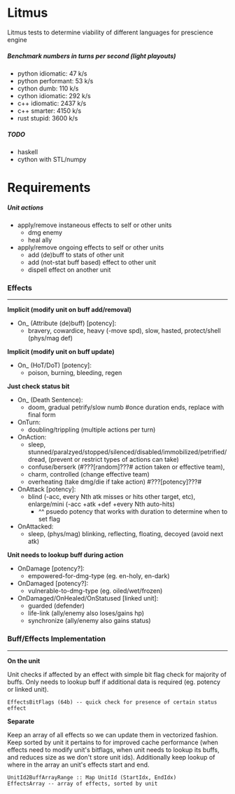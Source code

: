 Litmus
======
Litmus tests to determine viability of different languages for prescience engine

##### Benchmark numbers in turns per second (light playouts)
- python idiomatic:   47 k/s
- python performant:  53 k/s
- cython dumb:      110 k/s
- cython idiomatic: 292 k/s
- c++ idiomatic:    2437 k/s
- c++ smarter:      4150 k/s
- rust stupid:      3600 k/s

##### TODO
- haskell
- cython with STL/numpy

# Requirements
##### Unit actions
- apply/remove instaneous effects to self or other units
  - dmg enemy
  - heal ally
- apply/remove ongoing effects to self or other units
  - add (de)buff to stats of other unit
  - add (not-stat buff based) effect to other unit
  - dispell effect on another unit

### Effects
-----------
**Implicit (modify unit on buff add/removal)**
* On_ (Attribute (de)buff) [potency]:
  * bravery, cowardice, heavy (-move spd), slow, hasted, protect/shell (phys/mag def)

**Implicit (modify unit on buff update)**
* On_ (HoT/DoT) [potency]:
  * poison, burning, bleeding, regen

**Just check status bit**
* On_ (Death Sentence):
  * doom, gradual petrify/slow numb #once duration ends, replace with final form
* OnTurn:
  * doubling/trippling (multiple actions per turn)
* OnAction:
	* sleep, stunned/paralzyed/stopped/silenced/disabled/immobilized/petrified/dread, (prevent or restrict types of actions can take)
	* confuse/berserk (#???[random]???# action taken or effective team),
	* charm, controlled (change effective team)
	* overheating (take dmg/die if take action) #???[potency]???#
* OnAttack [potency]:
  * blind (-acc, every Nth atk misses or hits other target, etc), enlarge/mini (-acc +atk +def +every Nth auto-hits)
	  * ^^ psuedo potency that works with duration to determine when to set flag
* OnAttacked:
  * sleep, (phys/mag) blinking, reflecting, floating, decoyed (avoid next atk)

**Unit needs to lookup buff during action**
* OnDamage [potency?]:
  * empowered-for-dmg-type (eg. en-holy, en-dark)
* OnDamaged [potency?]:
  * vulnerable-to-dmg-type (eg. oiled/wet/frozen)
* OnDamaged/OnHealed/OnStatused [linked unit]:
  * guarded (defender)
  * life-link (ally/enemy also loses/gains hp)
  * synchronize (ally/enemy also gains status)

### Buff/Effects Implementation
-----------------------
**On the unit**

Unit checks if affected by an effect with simple bit flag check for majority of buffs.
Only needs to lookup buff if additional data is required (eg. potency or linked unit).

    EffectsBitFlags (64b) -- quick check for presence of certain status effect

**Separate**

Keep an array of all effects so we can update them in vectorized fashion.
Keep sorted by unit it pertains to for improved cache performance (when effects need to modify unit's bitflags, when unit needs to lookup its buffs, and reduces size as we don't store unit ids).
Additionally keep lookup of where in the array an unit's effects start and end.

    UnitId2BuffArrayRange :: Map UnitId (StartIdx, EndIdx)
    EffectsArray -- array of effects, sorted by unit
